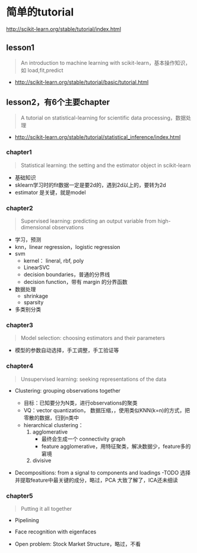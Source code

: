 
# 简单的tutorial
http://scikit-learn.org/stable/tutorial/index.html

## lesson1
> An introduction to machine learning with scikit-learn，基本操作知识，如 load,fit,predict
- http://scikit-learn.org/stable/tutorial/basic/tutorial.html

## lesson2，有6个主要chapter
> A tutorial on statistical-learning for scientific data processing，数据处理
- http://scikit-learn.org/stable/tutorial/statistical_inference/index.html


### chapter1
> Statistical learning: the setting and the estimator object in scikit-learn
- 基础知识
- sklearn学习时的fit数据一定是要2d的，遇到2d以上的，要转为2d
- estimator 是关键，就是model

### chapter2
> Supervised learning: predicting an output variable from high-dimensional observations
- 学习，预测
- knn，linear regression，logistic regression
- svm
    - kernel： lineral, rbf, poly
    - LinearSVC
    - decision boundaries，普通的分界线
    - decision function，带有 margin 的分界函数
- 数据处理
    - shrinkage
    - sparsity
- 多类别分类

### chapter3
> Model selection: choosing estimators and their parameters
- 模型的参数自动选择，手工调整，手工验证等

### chapter4
> Unsupervised learning: seeking representations of the data
- Clustering: grouping observations together
    - 目标：已知要分为N类，进行observations的聚类
    - VQ：vector quantization， 数据压缩，，使用类似KNN(k=n)的方式，把零散的数据，归到n类中
    - hierarchical clustering：
        1. agglomerative
            - 最终会生成一个 connectivity graph
            - feature agglomerative，用特征聚类，解决数据少，feature多的窘境
        2. divisive
    
- Decompositions: from a signal to components and loadings
    -TODO  选择并提取feature中最关键的成分，略过，PCA 大致了解了，ICA还未细读

### chapter5
> Putting it all together
- Pipelining
- Face recognition with eigenfaces

- Open problem: Stock Market Structure，略过，不看
